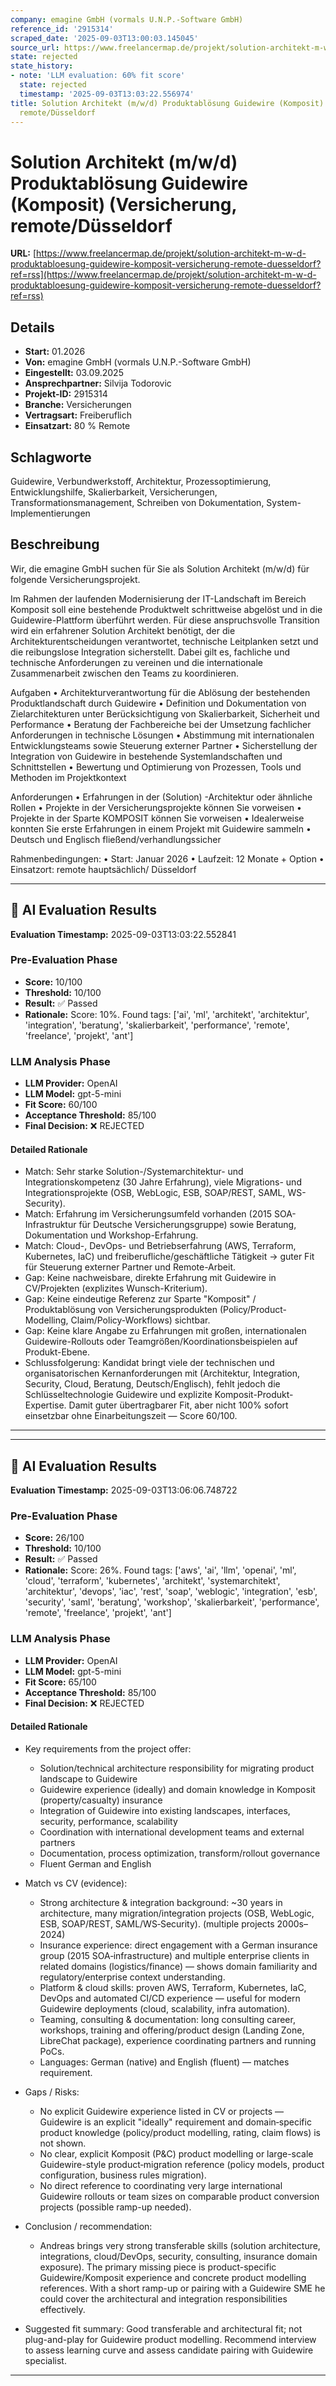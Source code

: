 ```yaml
---
company: emagine GmbH (vormals U.N.P.-Software GmbH)
reference_id: '2915314'
scraped_date: '2025-09-03T13:00:03.145045'
source_url: https://www.freelancermap.de/projekt/solution-architekt-m-w-d-produktabloesung-guidewire-komposit-versicherung-remote-duesseldorf?ref=rss
state: rejected
state_history:
- note: 'LLM evaluation: 60% fit score'
  state: rejected
  timestamp: '2025-09-03T13:03:22.556974'
title: Solution Architekt (m/w/d) Produktablösung Guidewire (Komposit) (Versicherung,
  remote/Düsseldorf
---
```



# Solution Architekt (m/w/d) Produktablösung Guidewire (Komposit) (Versicherung, remote/Düsseldorf
**URL:** [https://www.freelancermap.de/projekt/solution-architekt-m-w-d-produktabloesung-guidewire-komposit-versicherung-remote-duesseldorf?ref=rss](https://www.freelancermap.de/projekt/solution-architekt-m-w-d-produktabloesung-guidewire-komposit-versicherung-remote-duesseldorf?ref=rss)
## Details
- **Start:** 01.2026
- **Von:** emagine GmbH (vormals U.N.P.-Software GmbH)
- **Eingestellt:** 03.09.2025
- **Ansprechpartner:** Silvija Todorovic
- **Projekt-ID:** 2915314
- **Branche:** Versicherungen
- **Vertragsart:** Freiberuflich
- **Einsatzart:** 80
                                                % Remote

## Schlagworte
Guidewire, Verbundwerkstoff, Architektur, Prozessoptimierung, Entwicklungshilfe, Skalierbarkeit, Versicherungen, Transformationsmanagement, Schreiben von Dokumentation, System-Implementierungen

## Beschreibung
Wir, die emagine GmbH suchen für Sie als Solution Architekt (m/w/d) für folgende Versicherungsprojekt.

Im Rahmen der laufenden Modernisierung der IT-Landschaft im Bereich Komposit soll eine bestehende Produktwelt schrittweise abgelöst und in die Guidewire-Plattform überführt werden. Für diese anspruchsvolle Transition wird ein erfahrener Solution Architekt benötigt, der die Architekturentscheidungen verantwortet, technische Leitplanken setzt und die reibungslose Integration sicherstellt. Dabei gilt es, fachliche und technische Anforderungen zu vereinen und die internationale Zusammenarbeit zwischen den Teams zu koordinieren.

Aufgaben
• Architekturverantwortung für die Ablösung der bestehenden Produktlandschaft durch Guidewire
• Definition und Dokumentation von Zielarchitekturen unter Berücksichtigung von Skalierbarkeit, Sicherheit und Performance
• Beratung der Fachbereiche bei der Umsetzung fachlicher Anforderungen in technische Lösungen
• Abstimmung mit internationalen Entwicklungsteams sowie Steuerung externer Partner
• Sicherstellung der Integration von Guidewire in bestehende Systemlandschaften und Schnittstellen
• Bewertung und Optimierung von Prozessen, Tools und Methoden im Projektkontext

Anforderungen
• Erfahrungen in der (Solution) -Architektur oder ähnliche Rollen
• Projekte in der Versicherungsprojekte können Sie vorweisen
• Projekte in der Sparte KOMPOSIT können Sie vorweisen
• Idealerweise konnten Sie erste Erfahrungen in einem Projekt mit Guidewire sammeln
• Deutsch und Englisch fließend/verhandlungssicher

Rahmenbedingungen:
• Start: Januar 2026
• Laufzeit: 12 Monate + Option
• Einsatzort: remote hauptsächlich/ Düsseldorf

---

## 🤖 AI Evaluation Results

**Evaluation Timestamp:** 2025-09-03T13:03:22.552841

### Pre-Evaluation Phase
- **Score:** 10/100
- **Threshold:** 10/100
- **Result:** ✅ Passed
- **Rationale:** Score: 10%. Found tags: ['ai', 'ml', 'architekt', 'architektur', 'integration', 'beratung', 'skalierbarkeit', 'performance', 'remote', 'freelance', 'projekt', 'ant']

### LLM Analysis Phase
- **LLM Provider:** OpenAI
- **LLM Model:** gpt-5-mini
- **Fit Score:** 60/100
- **Acceptance Threshold:** 85/100
- **Final Decision:** ❌ REJECTED

#### Detailed Rationale
- Match: Sehr starke Solution-/Systemarchitektur- und Integrationskompetenz (30 Jahre Erfahrung), viele Migrations- und Integrationsprojekte (OSB, WebLogic, ESB, SOAP/REST, SAML, WS-Security). 
- Match: Erfahrung im Versicherungsumfeld vorhanden (2015 SOA-Infrastruktur für Deutsche Versicherungsgruppe) sowie Beratung, Dokumentation und Workshop-Erfahrung. 
- Match: Cloud-, DevOps- und Betriebserfahrung (AWS, Terraform, Kubernetes, IaC) und freiberufliche/geschäftliche Tätigkeit → guter Fit für Steuerung externer Partner und Remote-Arbeit. 
- Gap: Keine nachweisbare, direkte Erfahrung mit Guidewire in CV/Projekten (explizites Wunsch-Kriterium). 
- Gap: Keine eindeutige Referenz zur Sparte "Komposit" / Produktablösung von Versicherungsprodukten (Policy/Product-Modelling, Claim/Policy-Workflows) sichtbar. 
- Gap: Keine klare Angabe zu Erfahrungen mit großen, internationalen Guidewire-Rollouts oder Teamgrößen/Koordinationsbeispielen auf Produkt-Ebene. 
- Schlussfolgerung: Kandidat bringt viele der technischen und organisatorischen Kernanforderungen mit (Architektur, Integration, Security, Cloud, Beratung, Deutsch/Englisch), fehlt jedoch die Schlüsseltechnologie Guidewire und explizite Komposit-Produkt-Expertise. Damit guter übertragbarer Fit, aber nicht 100% sofort einsetzbar ohne Einarbeitungszeit — Score 60/100.

---


---

## 🤖 AI Evaluation Results

**Evaluation Timestamp:** 2025-09-03T13:06:06.748722

### Pre-Evaluation Phase
- **Score:** 26/100
- **Threshold:** 10/100
- **Result:** ✅ Passed
- **Rationale:** Score: 26%. Found tags: ['aws', 'ai', 'llm', 'openai', 'ml', 'cloud', 'terraform', 'kubernetes', 'architekt', 'systemarchitekt', 'architektur', 'devops', 'iac', 'rest', 'soap', 'weblogic', 'integration', 'esb', 'security', 'saml', 'beratung', 'workshop', 'skalierbarkeit', 'performance', 'remote', 'freelance', 'projekt', 'ant']

### LLM Analysis Phase
- **LLM Provider:** OpenAI
- **LLM Model:** gpt-5-mini
- **Fit Score:** 65/100
- **Acceptance Threshold:** 85/100
- **Final Decision:** ❌ REJECTED

#### Detailed Rationale
- Key requirements from the project offer:
  - Solution/technical architecture responsibility for migrating product landscape to Guidewire
  - Guidewire experience (ideally) and domain knowledge in Komposit (property/casualty) insurance
  - Integration of Guidewire into existing landscapes, interfaces, security, performance, scalability
  - Coordination with international development teams and external partners
  - Documentation, process optimization, transform/rollout governance
  - Fluent German and English

- Match vs CV (evidence):
  - Strong architecture & integration background: ~30 years in architecture, many migration/integration projects (OSB, WebLogic, ESB, SOAP/REST, SAML/WS‑Security). (multiple projects 2000s–2024)
  - Insurance experience: direct engagement with a German insurance group (2015 SOA‑infrastructure) and multiple enterprise clients in related domains (logistics/finance) — shows domain familiarity and regulatory/enterprise context understanding.
  - Platform & cloud skills: proven AWS, Terraform, Kubernetes, IaC, DevOps and automated CI/CD experience — useful for modern Guidewire deployments (cloud, scalability, infra automation).
  - Teaming, consulting & documentation: long consulting career, workshops, training and offering/product design (Landing Zone, LibreChat package), experience coordinating partners and running PoCs.
  - Languages: German (native) and English (fluent) — matches requirement.

- Gaps / Risks:
  - No explicit Guidewire experience listed in CV or projects — Guidewire is an explicit "ideally" requirement and domain‑specific product knowledge (policy/product modelling, rating, claim flows) is not shown.
  - No clear, explicit Komposit (P&C) product modelling or large-scale Guidewire-style product‑migration reference (policy models, product configuration, business rules migration).
  - No direct reference to coordinating very large international Guidewire rollouts or team sizes on comparable product conversion projects (possible ramp-up needed).

- Conclusion / recommendation:
  - Andreas brings very strong transferable skills (solution architecture, integrations, cloud/DevOps, security, consulting, insurance domain exposure). The primary missing piece is product-specific Guidewire/Komposit experience and concrete product modelling references. With a short ramp-up or pairing with a Guidewire SME he could cover the architectural and integration responsibilities effectively.

- Suggested fit summary: Good transferable and architectural fit; not plug-and-play for Guidewire product modelling. Recommend interview to assess learning curve and assess candidate pairing with Guidewire specialist.

---
